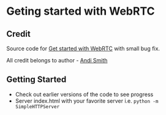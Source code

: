 # Geting started with WebRTC

## Credit 

Source code for [Get started with WebRTC](http://www.creativebloq.com/javascript/get-started-webrtc-1132857) with small bug fix.

All credit belongs to author - [Andi Smith](https://twitter.com/andismith)

## Getting Started

- Check out earlier versions of the code to see progress
- Server index.html with your favorite server i.e. `python -m SimpleHTTPServer`